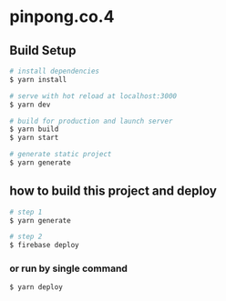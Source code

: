 # pinpong.co.4

## Build Setup

```bash
# install dependencies
$ yarn install

# serve with hot reload at localhost:3000
$ yarn dev

# build for production and launch server
$ yarn build
$ yarn start

# generate static project
$ yarn generate
```

## how to build this project and deploy

```bash
# step 1
$ yarn generate

# step 2
$ firebase deploy
```

### or run by single command

```bash
$ yarn deploy
```
